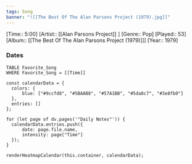 ```yaml
---
tags: Song  
banner: "![[The Best Of The Alan Parsons Project (1979).jpg]]"
---
```

[Time:: 5:00]
[Artist:: [[Alan Parsons Project]] ]
[Genre:: Pop]
[Played:: 53]
[Album:: [[The Best Of The Alan Parsons Project (1979)]]]
[Year:: 1979]
### Dates
````dataview
TABLE Favorite_Song
WHERE Favorite_Song = [[Time]]
````

  ```dataviewjs
const calendarData = { 
	colors: { 
		blue: ["#9ccfd8", "#5BAAB8", "#57A1BB", "#5da8c7", "#3e8fb0"] 
	}, 
	entries: [] 
}; 

for (let page of dv.pages('"Daily Notes"')) { 
	calendarData.entries.push({ 
		date: page.file.name, 
		intensity: page["Time"]
	}); 
} 

renderHeatmapCalendar(this.container, calendarData);
```
